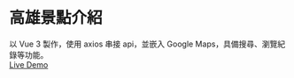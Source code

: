 # 高雄景點介紹
以 Vue 3 製作，使用 axios 串接 api，並嵌入 Google Maps，具備搜尋、瀏覽紀錄等功能。  
[Live Demo](https://alisonhuu.github.io/Kaohsiung-attraction/)
